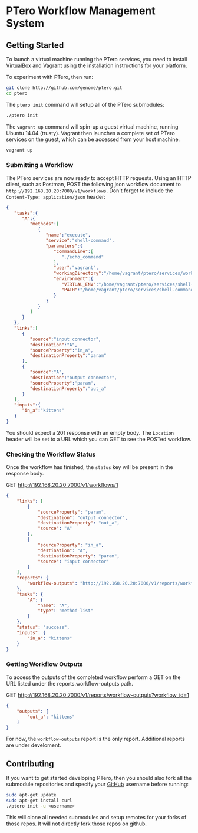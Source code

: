 # PTero Workflow Management System

## Getting Started
To launch a virtual machine running the PTero services, you need to install
[VirtualBox](https://www.virtualbox.org/) and
[Vagrant](https://www.vagrantup.com/) using the installation instructions for
your platform.

To experiment with PTero, then run:

```bash
git clone http://github.com/genome/ptero.git
cd ptero
```

The `ptero init` command will setup all of the PTero submodules:

```bash
./ptero init
```

The `vagrant up` command will spin-up a guest virtual machine, running Ubuntu
14.04 (trusty).  Vagrant then launches a complete set of PTero services on the
guest, which can be accessed from your host machine.

```bash
vagrant up
```

### Submitting a Workflow
The PTero services are now ready to accept HTTP requests.  Using an HTTP
client, such as Postman, POST the following json workflow document to
`http://192.168.20.20:7000/v1/workflows`.  Don't forget to include the
`Content-Type: application/json` header:

```json
{  
   "tasks":{  
      "A":{  
         "methods":[  
            {  
               "name":"execute",
               "service":"shell-command",
               "parameters":{  
                  "commandLine":[  
                     "./echo_command"
                  ],
                  "user":"vagrant",
                  "workingDirectory":"/home/vagrant/ptero/services/workflow/tests/scripts",
                  "environment":{  
                     "VIRTUAL_ENV":"/home/vagrant/ptero/services/shell-command/.tox/dev-noenv",
                     "PATH":"/home/vagrant/ptero/services/shell-command/.tox/dev-noenv/bin:/home/vagrant/bin:/home/vagrant/bin:/usr/local/sbin:/usr/local/bin:/usr/sbin:/usr/bin:/sbin:/bin:/usr/games:/usr/local/games:/home/vagrant/bin:/home/vagrant/bin"
                  }
               }
            }
         ]
      }
   },
   "links":[  
      {  
         "source":"input connector",
         "destination":"A",
         "sourceProperty":"in_a",
         "destinationProperty":"param"
      },
      {  
         "source":"A",
         "destination":"output connector",
         "sourceProperty":"param",
         "destinationProperty":"out_a"
      }
   ],
   "inputs":{  
      "in_a":"kittens"
   }
}
```

You should expect a 201 response with an empty body.  The `Location` header
will be set to a URL which you can GET to see the POSTed workflow.

### Checking the Workflow Status
Once the workflow has finished, the `status` key will be present in the
response body.

GET http://192.168.20.20:7000/v1/workflows/1
```json
{
    "links": [
        {
            "sourceProperty": "param",
            "destination": "output connector",
            "destinationProperty": "out_a",
            "source": "A"
        },
        {
            "sourceProperty": "in_a",
            "destination": "A",
            "destinationProperty": "param",
            "source": "input connector"
        }
    ],
    "reports": {
        "workflow-outputs": "http://192.168.20.20:7000/v1/reports/workflow-outputs?workflow_id=1"
    },
    "tasks": {
        "A": {
            "name": "A",
            "type": "method-list"
        }
    },
    "status": "success",
    "inputs": {
        "in_a": "kittens"
    }
}
```

### Getting Workflow Outputs
To access the outputs of the completed workflow perform a GET on the URL listed
under the reports.workflow-outputs path.  

GET http://192.168.20.20:7000/v1/reports/workflow-outputs?workflow_id=1
```json
{
    "outputs": {
        "out_a": "kittens"
    }
}
```

For now, the `workflow-outputs` report is the only report.  Additional reports
are under develoment.

## Contributing
If you want to get started developing PTero, then you should also fork all the
submodule repositories and specify your [GitHub](https://github.com/) username
before running:

```bash
sudo apt-get update
sudo apt-get install curl
./ptero init -u <username>
```

This will clone all needed submodules and setup remotes for your forks of those
repos.  It will not directly fork those repos on github.
